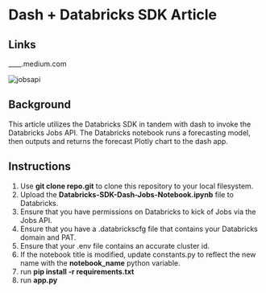 # Dash + Databricks SDK Article

## Links 

____.medium.com

![jobsapi](https://github.com/plotly/Databricks-Dash-SDK-Article/assets/49540501/1895b720-0974-4a07-8273-2ed152a5a871)

## Background
This article utilizes the Databricks SDK in tandem with dash to invoke the Databricks Jobs API. The Databricks notebook runs a forecasting model, then outputs and returns the forecast Plotly chart to the dash app.

## Instructions

1. Use **git clone repo.git** to clone this repository to your local filesystem.
2. Upload the **Databricks-SDK-Dash-Jobs-Notebook.ipynb** file to Databricks.
3. Ensure that you have permissions on Databricks to kick of Jobs via the Jobs API.
4. Ensure that you have a .databrickscfg file that contains your Databricks domain and PAT.
5. Ensure that your .env file contains an accurate cluster id. 
6. If the notebook title is modified, update constants.py to reflect the new name with the **notebook_name** python variable.
7. run **pip install -r requirements.txt**
8. run **app.py**


